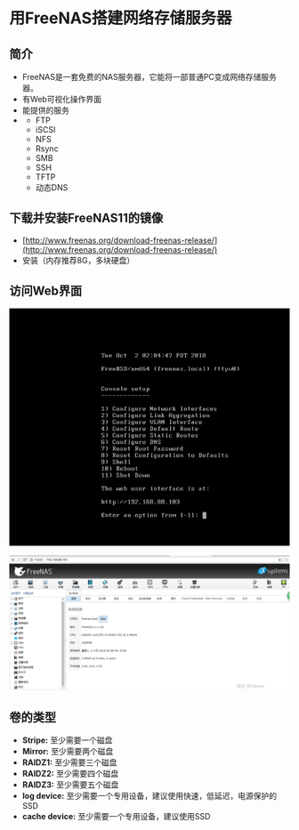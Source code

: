 # 用FreeNAS搭建网络存储服务器

## 简介

* FreeNAS是一套免费的NAS服务器，它能将一部普通PC变成网络存储服务器。
* 有Web可视化操作界面
* 能提供的服务
* * FTP
  * iSCSI
  * NFS
  * Rsync
  * SMB
  * SSH
  * TFTP
  * 动态DNS

## 下载并安装FreeNAS11的镜像

* [http://www.freenas.org/download-freenas-release/](http://www.freenas.org/download-freenas-release/)
* 安装（内存推荐8G，多块硬盘）

## 访问Web界面

![](../.gitbook/assets/2%20%281%29.PNG)

![](../.gitbook/assets/1.PNG)

## 卷的类型

* **Stripe:** 至少需要一个磁盘
* **Mirror:** 至少需要两个磁盘
* **RAIDZ1:** 至少需要三个磁盘
* **RAIDZ2:** 至少需要四个磁盘
* **RAIDZ3:** 至少需要五个磁盘
* **log device:** 至少需要一个专用设备，建议使用快速，低延迟，电源保护的SSD
* **cache device:** 至少需要一个专用设备，建议使用SSD



